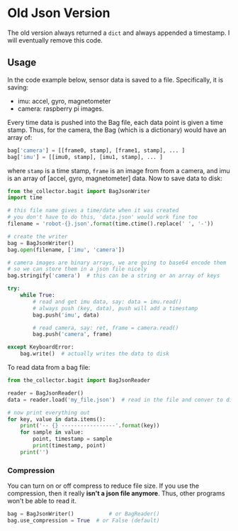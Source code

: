 # Old Json Version

The old version always returned a `dict` and always appended a timestamp. I will
eventually remove this code.

## Usage

In the code example below, sensor data is saved to a file. Specifically,
it is saving:

-   imu: accel, gyro, magnetometer
-   camera: raspberry pi images.

Every time data is pushed into the Bag file, each data point is given a
time stamp. Thus, for the camera, the Bag (which is a dictionary) would
have an array of:

```python
bag['camera'] = [[frame0, stamp], [frame1, stamp], ... ]
bag['imu'] = [[imu0, stamp], [imu1, stamp], ... ]
```

where `stamp` is a time stamp, `frame` is an image from from a camera,
and imu is an array of \[accel, gyro, magnetometer\] data. Now to save
data to disk:

```python
from the_collector.bagit import BagJsonWriter
import time

# this file name gives a time/date when it was created
# you don't have to do this, 'data.json' would work fine too
filename = 'robot-{}.json'.format(time.ctime().replace(' ', '-'))

# create the writer
bag = BagJsonWriter()
bag.open(filename, ['imu', 'camera'])

# camera images are binary arrays, we are going to base64 encode them
# so we can store them in a json file nicely
bag.stringify('camera')  # this can be a string or an array of keys

try:
    while True:
        # read and get imu data, say: data = imu.read()
        # always push (key, data), push will add a timestamp
        bag.push('imu', data)

        # read camera, say: ret, frame = camera.read()
        bag.push('camera', frame)

except KeyboardError:
    bag.write()  # actually writes the data to disk
```

To read data from a bag file:

``` python
from the_collector.bagit import BagJsonReader

reader = BagJsonReader()
data = reader.load('my_file.json')  # read in the file and conver to dict

# now print everything out
for key, value in data.items():
    print('-- {} -----------------'.format(key))
    for sample in value:
        point, timestamp = sample
        print(timestamp, point)
    print('')
```

### Compression

You can turn on or off compress to reduce file size. If you use the
compression, then it really **isn\'t a json file anymore**. Thus, other
programs won\'t be able to read it.

``` python
bag = BagJsonWriter()           # or BagReader()
bag.use_compression = True  # or False (default)
```

